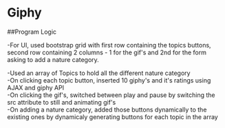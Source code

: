 # Giphy

##Program Logic

-For UI, used bootstrap grid with first row containing the topics buttons, second row containing 2 columns - 1 for the gif's and 2nd for the form asking to add a nature category.

-Used an array of Topics to hold all the different nature category<br>
-On clicking each topic button, inserted 10 giphy's and it's ratings using AJAX and giphy API<br>
-On clicking the gif's, switched between play and pause by switching the src attribute to still and animating gif's<br>
-On adding a nature category, added those buttons dynamically to the existing ones by dynamicaly generating buttons for each topic in the array